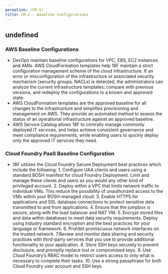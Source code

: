 ```yaml
---
permalink: /CM-2/
title: CM-2 - Baseline Configurations
---
```

## undefined
### AWS Baseline Configurations  
* DevOps maintain baseline configurations for VPC, EBS, EC2 instances and AMIs. AWS CloudFormation templates help 18F maintain a strict configuration management scheme of the cloud infrastructure. If an error or misconfiguration of the infrastructure or associated security mechanism (security groups, NACLs) is detected, the administrators can analyze the current infrastructure templates; compare with previous versions, and redeploy the configurations to a known and approved state.  
* AWS CloudFormation templates are the approved baseline for all changes to the infrastructure and simplifies provisioning and management on AWS. They provide an automated method to assess the status of an operational infrastructure against an approved baseline.  
* AWS Service Catalog  allows 18F to centrally manage commonly deployed IT services, and helps achieve consistent governance and meet compliance requirements, while enabling users to quickly deploy only the approved IT services they need.  
  
### Cloud Foundry PaaS Baseline Configuration  
* 18F utilizes the Cloud Foundry Secure Deployment best practices which include the following: 1. Configure UAA clients and users using a standard BOSH manifest for cloud Foundry Deployment. Limit and manage these clients and users as you would any other kind of privileged account. 2. Deploy within a VPC that limits network traffic to individual VMs. This reduce the possibility of unauthorized access to the VMs within your BOSH-managed cloud. 3. Enable HTTPS for applications and SSL database connections to protect sensitive data transmitted to and from applications. 4. Ensure that the jumpbox is secure, along with the load balancer and NAT VM. 5. Encrypt stored files and data within databases to meet data security requirements. Deploy using industry standard encryption and the best practices for your language or framework. 6. Prohibit promiscuous network interfaces on the trusted network. 7.Review and monitor data sharing and security practices with third-party services that you use to provide additional functionality to your application. 8. Store SSH keys securely to prevent disclosure, and promptly replace lost or compromised keys. 9. Use Cloud Foundry’s RBAC model to restrict users access to only what is necessary to complete their tasks. 10. Use a strong passphrase for both Cloud Foundry user account and SSH keys.  
  
